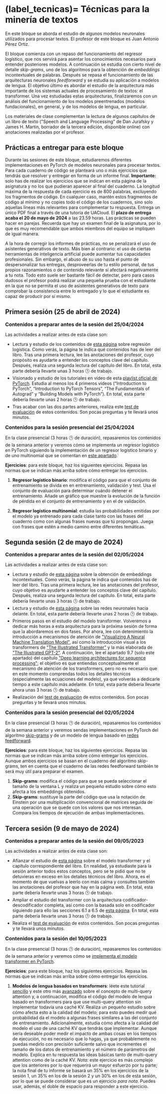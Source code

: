 
(label_tecnicas)=
Técnicas para la minería de textos
==================================

En este bloque se aborda el estudio de algunos modelos neuronales utilizados para procesar textos. El profesor de este bloque es Juan Antonio Pérez Ortiz. 

El bloque comienza con un repaso del funcionamiento del regresor logístico, que nos servirá para asentar los conocimientos necesarios para entender posteriores modelos. A continuación se estudia con cierto nivel de detalle *skip-grams*, uno de los algoritmos para la obtención de *embeddings* incontextuales de palabras. Después se repasa el funcionamiento de las arquitecturas neuronales *feedforward* y se estudia su aplicación a modelos de lengua. El objetivo último es abordar el estudio de la arquitectura más importante de los sistemas actuales de procesamiento de textos: el transformer. Una vez estudiadas estas arquitecturas, finalizaremos con un análisis del funcionamiento de los modelos preentrenados (modelos fundacionales), en general, y de los modelos de lengua, en particular.

Los materiales de clase complementan la lectura de algunos capítulos de un libro de texto ("Speech and Language Processing" de Dan Jurafsky y James H. Martin, borrador de la tercera edición, disponible online) con anotaciones realizadas por el profesor.

## Prácticas a entregar para este bloque

Durante las sesiones de este bloque, estudiaremos diferentes implementaciones en PyTorch de modelos neuronales para procesar textos. Para cada cuaderno de código se planteará uno o más ejercicios que tendrás que resolver y entregar en forma de un informe final. **Importante:** solo has de realizar los ejercicios que se indican en esta página de la asignatura y no los que pudieran aparecer al final del cuaderno. La longitud máxima de la respuesta de cada ejercicio es de 800 palabras, excluyendo los fragmentos de código. En cualquier caso, mantén estos fragmentos de código al mínimo y no copies todo el código de los cuadernos, sino solo aquellas líneas más relevantes para complementar tu respuesta. Entrega un único PDF final a través de una tutoría de UACloud. El **plazo de entrega acaba el 20 de mayo de 2024** a las 23.59 horas. Las prácticas se pueden hacer en parejas. Recuerda que hay un examen final de la asignatura, por lo que es muy recomendable que ambos miembros del equipo se impliquen de igual manera.

A la hora de corregir los informes de prácticas, no se penalizará el uso de asistentes generativos de texto. Más bien al contrario: el uso de ciertas herramientas de inteligencia artificial puede aumentar tus capacidades profesionales. Sin embargo, el abuso de su uso hasta el punto de despersonalizar tus entregas, desproveerlas de tu estilo personal, de tus propios razonamientos o de contenido relevante sí afectará negativamente a tu nota. Todo esto suele ser bastante fácil de detectar, pero para casos dudosos el profesor podrá realizar una pequeña prueba con el estudiante en la que no se permita el uso de asistentes generativos de texto para comprobar la consistencia entre lo entregado y lo que el estudiante es capaz de producir por sí mismo.

## Primera sesión (25 de abril de 2024)

**<span style="font-size: 1.15em">Contenidos a preparar antes de la sesión del 25/04/2024</span>**

Las actividades a realizar antes de esta clase son:

- Lectura y estudio de los contenidos de [esta página](https://www.dlsi.ua.es/~japerez/materials/transformers/regresor) sobre regresión logística. Como verás, la página te indica qué contenidos has de leer del libro. Tras una primera lectura, lee las anotaciones del profesor, cuyo propósito es ayudarte a entender los conceptos clave del capítulo. Después, realiza una segunda lectura del capítulo del libro. En total, esta parte debería llevarte unas 3 horas 🕒️ de trabajo.
- Visionado y estudio de los tutoriales en vídeo de esta [playlist oficial de PyTorch](https://www.youtube.com/playlist?list=PL_lsbAsL_o2CTlGHgMxNrKhzP97BaG9ZN).  Estudia al menos los 4 primeros vídeos (“Introduction to PyTorch”, “Introduction to PyTorch Tensors”, “The Fundamentals of Autograd” y “Building Models with PyTorch”). En total, esta parte debería llevarte unas 2 horas 🕒️ de trabajo.
- Tras acabar con las dos partes anteriores, realiza este [test de evaluación](https://forms.gle/E1xzZHw6hzMWJaNr7) de estos contenidos. Son pocas preguntas y te llevará unos minutos.

**<span style="font-size: 1.15em">Contenidos para la sesión presencial del 25/04/2024</span>**

En la clase presencial (3 horas 🕒️ de duración), repasaremos los contenidos de la semana anterior y veremos cómo se implementa un regresor logístico en PyTorch siguiendo la implementación de un regresor logístico binario y de uno multinomial que se comentan en [este apartado](https://www.dlsi.ua.es/~japerez/materials/transformers/implementacion/#codigo-para-un-regresor-logistico-y-uno-multinomial).

**Ejercicios**: para este bloque, haz los siguientes ejercicios. Repasa las normas que se indican más arriba sobre cómo entregar los ejercicios.

1. **Regresor logístico binario**: modifica el código para que el conjunto de entrenamiento se divida en en entrenamiento, validación y test. Usa el conjunto de evaluación para determinar cuándo detener el entrenamiento. Añade un gráfico que muestre la evolución de la función de pérdida en el conjunto de entrenamiento y en el de validación. 

2. **Regresor logístico multinomial**: estudia las probabilidades emitidas por el modelo ya entrenado para cada clase tanto con las frases del cuaderno como con algunas frases nuevas que tú propongas. Juega con frases que estén a medio camino entre diferentes temáticas.

## Segunda sesión (2 de mayo de 2024)

**<span style="font-size: 1.15em">Contenidos a preparar antes de la sesión del 02/05/2024</span>**

Las actividades a realizar antes de esta clase son:

- Lectura y estudio de [esta página](https://www.dlsi.ua.es/~japerez/materials/transformers/embeddings) sobre la obtención de embeddings incontextuales. Como verás, la página te indica qué contenidos has de leer del libro. Tras una primera lectura, lee las anotaciones del profesor, cuyo objetivo es ayudarte a entender los conceptos clave del capítulo. Después, realiza una segunda lectura del capítulo. En total, esta parte debería llevarte unas 3 horas 🕒️ de trabajo.
- Lectura y estudio de [esta página](https://www.dlsi.ua.es/~japerez/materials/transformers/ffw) sobre las redes neuronales hacia delante. En total, esta parte debería llevarte unas 2 horas 🕒️ de trabajo.
- Primeros pasos en el estudio del modelo transformer. Volveremos a dedicar más horas a esta arquitectura para la próxima sesión de forma que la abordaremos en dos fases. Por ahora, lee con detenimiento la introducción a mecanismos de atención de ["Visualizing A Neural Machine Translation Model"](https://jalammar.github.io/visualizing-neural-machine-translation-mechanics-of-seq2seq-models-with-attention/), así como la introducción visual a los transformers de ["The Illustrated Transformer"](http://jalammar.github.io/illustrated-transformer/) y la más elaborada de ["The Illustrated GPT-2"](https://jalammar.github.io/illustrated-gpt2/). A continuación, lee el apartado 9.7 (solo este apartado) del capítulo ["Deep learning architectures for sequence processing"](https://web.archive.org/web/20221216193204/https://web.stanford.edu/~jurafsky/slp3/9.pdf); el objetivo es que entiendas conceptualmente el mecanismo de atención de los transformers, pero no es necesario que en este momento comprendas todos los detalles técnicos (especialmente las ecuaciones del modelo), ya que volverás a dedicarle tiempo a este capítulo más adelante. En total, esta parte debería llevarte ahora unas 3 horas 🕒️ de trabajo.
- Realización del [test de evaluación](https://forms.gle/Eb3ZwwGxbQp88t4FA) de estos contenidos. Son pocas preguntas y te llevará unos minutos.

**<span style="font-size: 1.15em">Contenidos para la sesión presencial del 02/05/2024</span>**

En la clase presencial (3 horas 🕒️ de duración), repasaremos los contenidos de la semana anterior y veremos sendas implementaciones en PyTorch del algoritmo [skip-grams](https://www.dlsi.ua.es/~japerez/materials/transformers/implementacion/#codigo-para-skip-grams) y de un modelo de lengua basado en [redes feedforward](https://www.dlsi.ua.es/~japerez/materials/transformers/implementacion/#codigo-para-un-modelo-de-lengua-con-redes-feedforward).

**Ejercicios**: para este bloque, haz los siguientes ejercicios. Repasa las normas que se indican más arriba sobre cómo entregar los ejercicios. Aunque ambos ejercicios se basan en el cuaderno del algoritmo skip-grams, ten en cuenta que el cuaderno de las redes feedforward también te será muy útil para preparar el examen.

1. **Skip-grams**: modifica el código para que se pueda seleccionar el tamaño de la ventana L y realiza un pequeño estudio sobre cómo esto afecta a los embeddings obtenidos.
2. **Skip-grams**: sustituye la parte del código que usa la notación de Einstein por una multiplicación convencional de matrices seguida de una operación que se quede con los valores que nos interesan. Compara los tiempos de ejecución de ambas implementaciones.

## Tercera sesión (9 de mayo de 2024)

**<span style="font-size: 1.15em">Contenidos a preparar antes de la sesión del 09/05/2023</span>**

Las actividades a realizar antes de esta clase son:

- Afianzar el estudio de [esta página](https://www.dlsi.ua.es/~japerez/materials/transformers/attention) sobre el modelo transformer y el capítulo correspondiente del libro. En realidad, ya estudiaste para la sesión anterior todos estos conceptos, pero se te pidió que no te detuvieras en exceso en los detalles técnicos del libro. Ahora, es el momento de que vuelvas a leerlo con más calma y consultes también las anotaciones del profesor que hay en la página web. En total, esta parte debería llevarte unas 3 horas 🕒️ de trabajo.
- Ampliar el estudio del transformer con la arquitectura codificador-descodificador completa, así como con la basada solo en codificador siguiendo para ello las secciones 6.1 a 6.5 de [esta página](https://www.dlsi.ua.es/~japerez/materials/transformers/attention2/). En total, esta parte debería llevarte unas 3 horas 🕒️ de trabajo.
- Realiza el [test de evaluación](https://forms.gle/qJMmKi6KGhtKDJtYA) de estos contenidos. Son pocas preguntas y te llevará unos minutos.

**<span style="font-size: 1.15em">Contenidos para la sesión del 10/05/2023</span>**

En la clase presencial (3 horas 🕒️ de duración), repasaremos los contenidos de la semana anterior y veremos cómo se [implementa el modelo transformer en PyTorch](https://www.dlsi.ua.es/~japerez/materials/transformers/implementacion/#codigo-para-el-transformer).

**Ejercicios**: para este bloque, haz los siguientes ejercicios. Repasa las normas que se indican más arriba sobre cómo entregar los ejercicios.

1. **Modelos de lengua basados en transformers**: léete este tutorial [sencillo](https://pub.towardsai.net/multi-query-attention-explained-844dfc4935bf) y este otro más [avanzado](https://blog.fireworks.ai/multi-query-attention-is-all-you-need-db072e758055) sobre el concepto de multi-query attention y, a continuación, modifica el código del modelo de lengua basado en transformers para que use multi-query attention sin implementar todavía una caché KV. Realiza un pequeño estudio sobre cómo afecta esto a la calidad del modelo; para esto puedes medir qué probabilidad da el modelo a algunas frases similares a las del conjunto de entrenamiento. Adicionalmente, estudia cómo afecta a la calidad del modelo el uso de una caché KV que tendrás que implementar. Aunque sería deseable poder medir el impacto de ambas cosas en los tiempos de ejecución, no es necesario que lo hagas, ya que probablemente no puedas medirlo con precisión suficiente salvo que incrementes el tamaño de los datos de entrenamiento y el número de parámetros del modelo. Explica en tu respuesta las ideas básicas tanto de multi-query attention como de la caché KV. *Nota:* este ejercicio es más complejo que los anteriores por lo que requerirá un mayor esfuerzo por tu parte; la nota final de tu informe se basará un 35% en los ejercicios de la sesión 1, un 35% en los de la sesión 2 y un 30% en los de esta sesión, por lo que se puede considerar que es un ejercicio *para nota*. Puedes usar, además, el doble de espacio para responder a este ejercicio.

<!--

**<span style="font-size: 1.15em">Contenidos prácticos a trabajar tras la sesión</span>**

Tras la sesión, ya puedes ponerte a trabajar en la práctica de desarrollo a realizar para este bloque y de la cual saldrá la mayor parte de la nota del bloque (un 90% aproximadamente). Se espera que dediques a ella unas 11 horas 🕒️ de trabajo. La práctica se basa en modificar ligeramente el código de [minGPT][guiamingpt] para poder realizar experimentos de interpretabilidad mecanicista. El enunciado completo está en el siguiente apartado.

## Práctica sobre interpretabilidad mecanicista de transformers

La *interpretabilidad mecanicista* en el contexto de la inteligencia artificial intenta dar una explicación motivada del funcionamiento de los modelos de aprendizaje automático. Es una propuesta muy importante de cara a generar confianza en los sistemas e inducir ciertos comportamientos en ellos. Dentro del campo de la interpretabilidad mecanicista existen un buen número de técnicas que se pueden aplicar a los transformers. Aquí nos centraremos en el [parcheado de activaciones][patching].

[patching]: https://dynalist.io/d/n2ZWtnoYHrU1s4vnFSAQ519J#z=qeWBvs-R-taFfcCq-S_hgMqx

El parcheado de activaciones *interviene* en una activación específica de un modelo mediante la sustitución de una activación *corrompida* con una activación *limpia*. Se mide entonces cómo afecta el cambio a la salida del modelo. Esto nos permite identificar qué activaciones son importantes para el resultado del modelo y localizar posibles causas de errores en la predicción. 

En nuestro caso particular, vas a escribir código que ejecute la versión más pequeña de GPT2 (usa la cadena `gpt2` en el código) con dos entradas diferentes: dos textos que solo se diferencien en un único token. La idea es que al proporcionar al modelo la entrada corrompida, intervendremos en el embedding tras una cierta capa (uno solo cada vez) y lo parchearemos con el embedding correspondiente de la ejecución limpia. Luego mediremos cuánto cambia la predicción del siguiente token respecto a la ejecución limpia. Si el cambio es significativo, entonces podemos estar seguros de que la activación que hemos alterado es importante para la predicción. Este proceso de parcheado lo realizaremos para cada capa del modelo y para cada token de la entrada. Con toda esta información, obtendremos una gráfica y sacaremos conclusiones. Por motivos que entenderás en un momento, los dos textos han de tener el mismo número de tokens.

**<span style="font-size: 1.15em">Ejemplo de análisis</span>**

Daremos un ejemplo para que se entienda mejor. Considera el siguiente texto de entrada: "Michelle Jones was a top-notch student. Michelle". Si se lo damos a GPT2 y estudiamos la probabilidad emitida por el modelo para el token que sigue a la segunda aparición de Michelle, obtendremos lo siguiente (solo se muestran los 20 tokens más probables): 

```{list-table}
:header-rows: 1

* - Position
  - Token index
  - Token
  - Probability
* - 1
  - 373
  - was
  - 0.1634
* - 2
  - 5437
  - Jones
  - 0.1396
* - 3
  - 338
  - 's
  - 0.0806
* - 4
  - 550
  - had
  - 0.0491
* - 5
  - 318
  - is
  - 0.0229
* - 6
  - 290
  - and
  - 0.0227
* - 7
  - 11
  - ,
  - 0.0222
* - 8
  - 531
  - said
  - 0.0134
* - 9
  - 468
  - has
  - 0.0120
* - 10
  - 635
  - also
  - 0.0117
* - 11
  - 1625
  - came
  - 0.0091
* - 12
  - 1297
  - told
  - 0.0084
* - 13
  - 1422
  - didn
  - 0.0070
* - 14
  - 2993
  - knew
  - 0.0067
* - 15
  - 1816
  - went
  - 0.0061
* - 16
  - 561
  - would
  - 0.0061
* - 17
  - 3111
  - worked
  - 0.0055
* - 18
  - 750
  - did
  - 0.0054
* - 19
  - 2486
  - Obama
  - 0.0053
* - 20
  - 2492
  - wasn
  - 0.0050

```

Como era de esperar, el token "Jones" tiene una probabilidad notablemente elevada. Ahora, considera la entrada corrompida "Michelle Smith was a top-notch student. Michelle". Si le damos esta entrada a GPT2, esperamos que la probabilidad de "Jones" a como continuación del texto sea mucho menor que antes y que la de "Smith" sea mucho mayor, lo que (puedes comprobarlo) efectivamente ocurre. Pero queremos ir más allá y saber qué embeddings son los que más influyen en esta diferencia. Dado que ambas entradas tienen 11 tokens (más adelante explicaremos cómo averiguarlo) y que el transformer del modelo GPT2 pequeño tiene 12 capas, si nos centramos en los embeddings que se obtienen a la salida de cada capa, podemos parchear 11×12 = 132 embeddings diferentes. Calcularemos, por tanto, 132 veces la diferencia entre el logit de "Smith" y el logit de "Jones" en la salida del último token de la entrada ("Michelle") en el modelo corrompido. Observa que también podríamos calcular las diferencias tras aplicar la función softmax, pero en este caso no lo haremos.

Una representación en forma de mapa de calor del resultado es la siguiente:

```{figure} images/mechanistic-michelle.png
---
height: 540px
name: fig-mech
---
```

Recuerda que en un gráfico como el anterior, debido a la máscara de atención y a la disposición de las capas, la información fluye de izquierda a derecha y de arriba a abajo. Puedes ver cómo intervenir en la primera columna no tiene efectos en la predicción del siguiente token, lo que tiene todo el sentido, ya que los embeddings que se parchean tienen exactamente los mismos valores en el modelo limpio y en el corrompido, ya que el contexto anterior es el mismo. Tampoco parece haber cambios al parchear los embeddings de la tercera a la antepenúltima columna. Sin embargo, observa cómo al intervenir los embeddings de muchas capas del segundo token, la predicción se decanta hacia "Jones" (el color se hace oscuro cuando la diferencia entre el logit de "Smith" y el de "Jones" se va haciendo negativa porque "Jones" tiene un logit mayor). Modificar los embeddings de las últimas capas del segundo token tiene efectos mucho menores, ya que el embedding apenas puede influir en el futuro de la secuencia. En la última posición ("Michelle") se observa que los embeddings de las capas finales van anticipándose al token que tienen que predecir.

Algunos textos corrompidos adicionales que puede ser interesante explorar son, por ejemplo, "Jessica Jones was a top-notch student. Michelle" o "Michelle Smith was a top-notch student. Jessica".

En esta práctica se trata de que programes el código que te permite obtener gráficas y probabilidades como las anteriores, propongas tus propios textos limpios y corrompidos (intenta tirar de creatividad y no estudiar textos o fenómenos muy similares), realices un análisis parecido al anterior y escribas un informe dentro de un cuaderno de Python de unas 1500-2000 palabras en el que presentes y comentes el código que has implementado, además de presentar tu enfoque, los resultados y las conclusiones pertinentes. Serán bienvenidas las ideas originales y los experimentos adicionales que se te ocurran.

**<span style="font-size: 1.15em">Tokenization</span>**

El modelo GPT2 usa un tokenizador basado en BPE que trocea el texto de entrada en palabras o en unidades inferiores dependiendo de su frecuencia. El código de minGPT permite descargar dicho tokenizador y usarlo para segmentar los textos. El siguiente código muestra cómo tokenizar un texto para obtener sus índices y viceversa.

```python
from mingpt.bpe import BPETokenizer

input = "Michelle Jones was a top-notch student. Michelle"
print("Input:", input)
bpe = BPETokenizer()
# bpe() gets a string and returns a 2D batch tensor 
# of indices with shape (1, input_length)
tokens = bpe(input)[0]
print("Tokenized input:", tokens)
input_length = tokens.shape[-1]
print("Number of input tokens:", input_length)
# bpe.decode gets a 1D tensor (list of indices) and returns a string
print("Detokenized input from indices:", bpe.decode(tokens))  
tokens_str = [bpe.decode(torch.tensor([token])) for token in tokens]
print("Detokenized input as strings: " + '/'.join(tokens_str))
```

**<span style="font-size: 1.15em">Detalles de implementación</span>**

Lo siguiente son algunos detalles de implementación que te pueden ser útiles, pero que no es necesario que sigas. 

Para conseguir un código que te permita realizar el parcheado de activaciones te tendrás que centrar en los ficheros `mingpt/model.py` y `generate.ipynb`. Si trabajas en local sin usar un *notebook* (recomendado) copia el código de `generate.ipynb` en un fichero `generate.py` que puedas ejecutar desde la línea de órdenes.

Puedes trabajar directamente en una sesión de Google Colab. Aquí tienes un [proyecto][proyectocolab] (accede con tu cuenta de `gcloud.ua.es`) con instrucciones sobre cómo usarlo para desarrollar. Sin embargo, es mucho más cómodo desarrollar en local (entre otras cosas, puedes trabajar con un mejor editor de texto que el de Colab y también depurar). Incluso si no tienes una GPU, el código funciona sin problemas sobre CPU y solo tarda unos segundos más que sobre GPU al solo trabajar con un texto y con un modelo no excesivamente grande. Cuando tengas el código final, puedes subirlo a un notebook para su entrega.

Añade a la función `forward` del transformer, código que permita salvar (según el valor de cierto *flag* booleano recibido como parámetro) en una variable de instancia las activaciones de cada capa y cada posición. Recuerda hacer una copia profunda de los embeddings y no guardar únicamente una referencia que puede ser sobreescrita posteriormente; para ello, consulta la secuencia de llamadas `.detach().clone()` de PyTorch. Añade también código que permita (de nuevo en base a un parámetro booleano) parchear el embedding de una capa y posición concretas. 

Añade también a la función `forward` código que guarde los logits del último token, que contienen la información que nos interesa sobre la predicción del siguiente token. Puedes guardar esta información en un atributo que luego puedes acceder desde el exterior de la clase. Observa que solo te interesa el vector correspondiente al último token.

Añade código al fichero `generate.py` que divida el texto limpio en tokens, lo pase por el modelo a través de la función `generate` (pidiéndole al modelo que guarde los embeddings intermedios) y muestre las continuaciones más probables a partir de los logits del último token. Ten en cuenta que si quieres saber la probabilidad de una continuación como el token "Jones", por ejemplo, has de buscar el índice de dicho token en el vocabulario anteponiéndole un espacio en blanco (`index = bpe(' Jones')`). Esto es así porque el segmentador de BPE trata de forma diferente los tokens que aparecen al principio de la secuencia y los que aparecen en medio. Una vez tengas el índice del token, puedes acceder a la posición correspondiente del vector de logits y obtener la probabilidad no normalizada de que sea la continuación.

Después, puedes trabajar con el texto corrupto. Incluye un doble bucle que itere sobre todas las capas y todas las posiciones y llame cada vez a `generate` pasándole la capa y la posición en la que realizar la intervención. En cada paso, evalúa la diferencia de logits oportuna y guárdala en una matriz de diferencias.

Usa finalmente la función `matshow` de `matplotlib` para visualizar la matriz de diferencias.

[proyectocolab]: https://colab.research.google.com/drive/1dq2EClvIbEtoEnHWoAXZQTArJDHivQly?usp=sharing

**<span style="font-size: 1.15em">Una explicación más informal</span>**

La siguiente explicación informal puede que te ayude a entender mejor el objetivo de la práctica.

Considera para simplificar la frase "a b c" y la versión corrompida "d e f". En general, habrá muchos más tokens en común, pero así queda todo más claro en la siguiente discusión. Considera que el modelo neuronal basado en el transformer tiene 5 capas de atención. Considera que vamos a estudiar qué embeddings son importantes para la predicción de que tras estas frases vaya el token "X".

Se trata primero de que permitas que en la función forward del transformer (clase `GPT`) se puedan guardar (por ejemplo en una lista de listas de tensores) los 3x5=15 embeddings que se generan a la salida de cada una de las capas cuando se procesa la frase "a b c". En el enunciado se dan algunos detalles porque no puedes guardar simplemente la referencia a los tensores, ya que se modificarán la próxima vez que llames a forward, sino que has de clonar los tensores (lo que se llama "copia defensiva"). Con esto tendrás almacenados los 15 tensores (embeddings) de la frase limpia.

Guárdate también los logits tras la última capa. En particular, solo necesitarás los de la última posición (es decir, los logits correspondientes al token "c"), que te dan una medida de la probabilidad del siguiente token, es decir, del token que irá tras "c". Recuerda que estos logits no son realmente probabilidades (son valores como -11.1, -0.5, 0.78, o 2.32323) porque no se les ha aplicado la función softmax, pero trabajar con ellos es más cómodo que trabajar con las probabilidades porque tenemos valores con un rango más amplio. No obstante, el estudio podría hacerse igualmente con probabilidades estrictas. En realidad, ni siquiera necesitas guardarte todos los logits, sino solo el escalar que corresponde al token "X" porque es lo único que usarás después.

Ahora le das al modelo la versión corrompida "d e f", indicándole que no sobreescriba la copia de los embeddings que obtuvimos con la frase limpia. La frase corrompida ha de tener el mismo número de tokens que la limpia para que la siguiente discusión tenga sentido. La idea es modificar uno solo de los 15 embeddings que se producen mientras se procesa la frase sucia. Si, por ejemplo, nos centramos en el embedding del primer token ("d") tras la primera capa, se trataría de que el código de la función forward opere "casi" de la forma normal, pero cuando se obtenga la salida de la primera capa y antes de pasarla como entrada a la segunda capa, se ha de modificar el embedding correspondiente a la primera palabra (solo ese) y sustituirlo por el embedding correspondiente (de la misma capa y posición) que te guardaste para la frase limpia (es decir, en este caso, sería el embedding que te guardaste tras la primera capa para el token "a"). Con esto, la segunda capa recibirá como entrada el embedding que se generó para "a" en lugar del de "d".

Tras intervenir en el embedding de la posición 1 tras la capa 1, el resto del modelo trabaja sin ningún "contratiempo". De la misma manera que antes, ahora miramos los logits de la predicción del token que va tras el último token de la frase corrompida (es decir, "f"). Y nos centramos en el valor del logit de la predicción del token "X". La diferencia entre este valor y el que nos guardamos para la frase limpia nos da una idea de cómo de relevante es el embedding de la capa 1 y posición 1 en la predicción del token "X". En el enunciado se muestra cómo algunos embeddings son mucho más relevantes que otros. Y tú tienes que hacer un estudio similar con diferentes frases.

Si repites la operación anterior con los otros 14 embeddings (llamando 14 veces más a la función forward), terminarás teniendo 15 diferencias de logits (15 valores escalares) que puedes representar en un mapa de calor de 3x5 como se ve más arriba.

Finalmente, ten en cuenta que la discusión de este apartado tiene una pequeña simplificación respecto a lo que se pide en el enunciado de más arriba. Allí se proponía calcular la diferencia entre el logit de "Smith" y el logit de "Jones" en la salida del último token en el modelo corrompido, lo que da un poco más de información que la diferencia que hemos explicado en este apartado, es decir, la diferencia entre la predicción de un solo token ("Jones") en la frase limpia y la corrompida, en lugar de dos tokens en la frase corrompida. En realidad, cualquiera de las dos opciones es válida para llegar a las conclusiones que nos interesan: que en la frase corrompida, el logit de "Jones" se hace mucho menor excepto para ciertas intervenciones. Si quieres que tu mapa de calor coincida con el de este enunciado, sigue el enfoque basado en los dos tokens "Jones" y "Smith".

**<span style="font-size: 1.15em">Ampliar conocimientos</span>**

Lo anterior es solo uno de los múltiples análisis que se han propuesto dentro de la interpretabilidad mecanicista. Para esta práctica no se espera que vayas más allá de esto, pero si te interesa conocer un par de análisis más puedes consultar [este tutorial][lines50]. Observa que aunque el tutorial usa una librería para parchear las activaciones, en esta práctica no puedes usar ninguna librería para ello y lo has de hacer directamente sobre el código de minGPT. Una revisión mucho más detallada sobre la interpretabilidad mecanicista se puede encontrar en [este trabajo][nanda] de Neel Nanda.

[lines50]: https://www.lesswrong.com/posts/hnzHrdqn3nrjveayv/how-to-transformer-mechanistic-interpretability-in-50-lines
[nanda]: https://www.neelnanda.io/mechanistic-interpretability/glossary

-->
